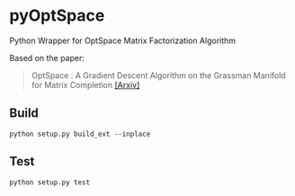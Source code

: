 # pyOptSpace
Python Wrapper for OptSpace Matrix Factorization Algorithm

Based on the paper:

> OptSpace : A Gradient Descent Algorithm on the Grassman Manifold for Matrix Completion [[Arxiv]](http://arxiv.org/pdf/0910.5260.pdf)

## Build

```
python setup.py build_ext --inplace
```

## Test

```
python setup.py test
```